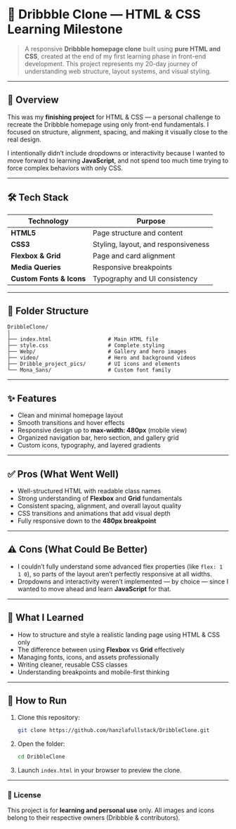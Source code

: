 # 🎨 Dribbble Clone — HTML & CSS Learning Milestone

> A responsive **Dribbble homepage clone** built using **pure HTML and CSS**, created at the end of my first learning phase in front-end development.
> This project represents my 20-day journey of understanding web structure, layout systems, and visual styling.

---

## 🧩 Overview

This was my **finishing project** for HTML & CSS — a personal challenge to recreate the Dribbble homepage using only front-end fundamentals.
I focused on structure, alignment, spacing, and making it visually close to the real design.

I intentionally didn’t include dropdowns or interactivity because I wanted to move forward to learning **JavaScript**, and not spend too much time trying to force complex behaviors with only CSS.

---

## 🛠️ Tech Stack

| Technology               | Purpose                             |
| ------------------------ | ----------------------------------- |
| **HTML5**                | Page structure and content          |
| **CSS3**                 | Styling, layout, and responsiveness |
| **Flexbox & Grid**       | Page and card alignment             |
| **Media Queries**        | Responsive breakpoints              |
| **Custom Fonts & Icons** | Typography and UI consistency       |

---

## 📂 Folder Structure

```
DribbleClone/
│
├── index.html                  # Main HTML file
├── style.css                   # Complete styling
├── Webp/                       # Gallery and hero images
├── video/                      # Hero and background videos
├── Dribble_project_pics/       # UI icons and elements
└── Mona_Sans/                  # Custom font family
```

---

## ✨ Features

* Clean and minimal homepage layout
* Smooth transitions and hover effects
* Responsive design up to **max-width: 480px** (mobile view)
* Organized navigation bar, hero section, and gallery grid
* Custom icons, typography, and layered gradients

---

## ✅ Pros (What Went Well)

* Well-structured HTML with readable class names
* Strong understanding of **Flexbox** and **Grid** fundamentals
* Consistent spacing, alignment, and overall layout quality
* CSS transitions and animations that add visual depth
* Fully responsive down to the **480px breakpoint**

---

## ⚠️ Cons (What Could Be Better)

* I couldn’t fully understand some advanced flex properties (like `flex: 1 1 0`),
  so parts of the layout aren’t perfectly responsive at all widths.
* Dropdowns and interactivity weren’t implemented — by choice —
  since I wanted to move ahead and learn **JavaScript** for that.

---

## 🧠 What I Learned

* How to structure and style a realistic landing page using HTML & CSS only
* The difference between using **Flexbox** vs **Grid** effectively
* Managing fonts, icons, and assets professionally
* Writing cleaner, reusable CSS classes
* Understanding breakpoints and mobile-first thinking

---

## 🚀 How to Run

1. Clone this repository:

   ```bash
   git clone https://github.com/hanzlafullstack/DribbleClone.git
   ```
2. Open the folder:

   ```bash
   cd DribbleClone
   ```
3. Launch `index.html` in your browser to preview the clone.

---

### 📜 License

This project is for **learning and personal use** only.
All images and icons belong to their respective owners (Dribbble & contributors).
